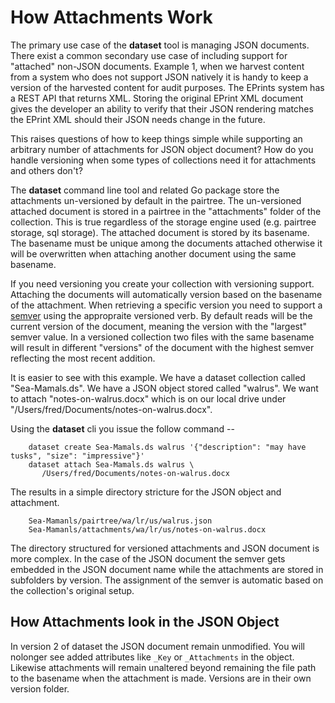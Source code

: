 How Attachments Work
====================

The primary use case of the __dataset__ tool is managing JSON documents.
There exist a common secondary use case of including support for
\"attached\" non-JSON documents. Example 1, when we harvest content from
a system who does not support JSON natively it is handy to keep a
version of the harvested content for audit purposes. The EPrints system
has a REST API that returns XML. Storing the original EPrint XML
document gives the developer an ability to verify that their JSON
rendering matches the EPrint XML should their JSON needs change in the
future.

This raises questions of how to keep things simple while supporting an
arbitrary number of attachments for JSON object document? How do you
handle versioning when some types of collections need it for attachments
and others don\'t?

The __dataset__ command line tool and related Go package store the
attachments un-versioned by default in the pairtree.  The un-versioned
attached document is stored in a pairtree in the "attachments" folder
of the collection. This is true regardless of the storage engine used
(e.g. pairtree storage, sql storage). The attached document is
stored by its basename. The basename must be unique among the documents
attached otherwise it will be overwritten when attaching another
document using the same basename.

If you need versioning you create your collection with versioning
support. Attaching the documents will automatically version based
on the basename of the attachment. When retrieving a specific version
you need to support a [semver](https://semver.org) using the appropraite
versioned verb.  By default reads will be the current version of the
document, meaning the version with the "largest" semver value.
In a versioned collection two files with the same basename will result
in different "versions" of the document with the highest semver 
reflecting the most recent addition.

It is easier to see with this example. We have a dataset collection
called \"Sea-Mamals.ds\". We have a JSON object stored called
\"walrus\". We want to attach \"notes-on-walrus.docx\" which is on our
local drive under \"/Users/fred/Documents/notes-on-walrus.docx\".

Using the __dataset__ cli you issue the follow command \--

```shell
    dataset create Sea-Mamals.ds walrus '{"description": "may have tusks", "size": "impressive"}'
    dataset attach Sea-Mamals.ds walrus \
       /Users/fred/Documents/notes-on-walrus.docx
```

The results in a simple directory stricture for the JSON object and
attachment.

        Sea-Mamanls/pairtree/wa/lr/us/walrus.json
        Sea-Mamanls/attachments/wa/lr/us/notes-on-walrus.docx

The directory structured for versioned attachments and JSON document
is more complex. In the case of the JSON document the semver gets
embedded in the JSON document name while the attachments are
stored in subfolders by version. The assignment of the semver
is automatic based on the collection's original setup.


How Attachments look in the JSON Object
---------------------------------------

In version 2 of dataset the JSON document remain unmodified. You will
nolonger see added attributes like `_Key` or `_Attachments` in the object.
Likewise attachments will remain unaltered beyond remaining the
file path to the basename when the attachment is made. Versions are
in their own version folder.

